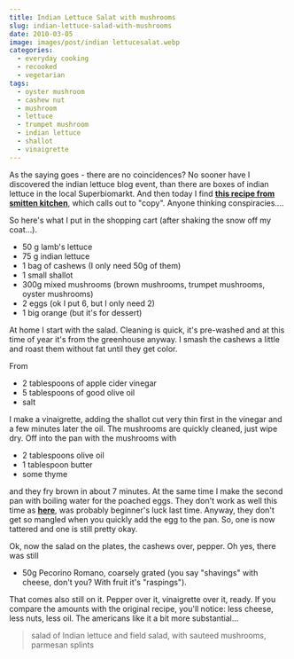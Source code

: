 ```yaml
---
title: Indian Lettuce Salat with mushrooms
slug: indian-lettuce-salad-with-mushrooms
date: 2010-03-05
image: images/post/indian lettucesalat.webp
categories: 
  - everyday cooking
  - recooked
  - vegetarian
tags: 
  - oyster mushroom
  - cashew nut
  - mushroom
  - lettuce
  - trumpet mushroom
  - indian lettuce
  - shallot
  - vinaigrette
---
```


As the saying goes - there are no coincidences? No sooner have I discovered the indian lettuce blog event, than there are boxes of indian lettuce in the local Superbiomarkt. And then today I find **[this recipe from smitten kitchen](http://smittenkitchen.com/2010/03/warm-mushroom-salad-with-hazelnuts/)**, which calls out to "copy". Anyone thinking conspiracies....

So here's what I put in the shopping cart (after shaking the snow off my coat...).

* 50 g lamb's lettuce 
* 75 g indian lettuce 
* 1 bag of cashews (I only need 50g of them) 
* 1 small shallot 
* 300g mixed mushrooms (brown mushrooms, trumpet mushrooms, oyster mushrooms) 
* 2 eggs (ok I put 6, but I only need 2) 
* 1 big orange (but it's for dessert)

At home I start with the salad. Cleaning is quick, it's pre-washed and at this time of year it's from the greenhouse anyway. I smash the cashews a little and roast them without fat until they get color.

From 

* 2 tablespoons of apple cider vinegar 
* 5 tablespoons of good olive oil 
* salt

I make a vinaigrette, adding the shallot cut very thin first in the vinegar and a few minutes later the oil. The mushrooms are quickly cleaned, just wipe dry. Off into the pan with the mushrooms with

* 2 tablespoons olive oil 
* 1 tablespoon butter 
* some thyme

and they fry brown in about 7 minutes. At the same time I make the second pan with boiling water for the poached eggs. They don't work as well this time as **[here](../speckbrot-mit-egg)**, was probably beginner's luck last time. Anyway, they don't get so mangled when you quickly add the egg to the pan. So, one is now tattered and one is still pretty okay.

Ok, now the salad on the plates, the cashews over, pepper. Oh yes, there was still

* 50g Pecorino Romano, coarsely grated (you say "shavings" with cheese, don't you? With fruit it's "raspings").

That comes also still on it. Pepper over it, vinaigrette over it, ready. If you compare the amounts with the original recipe, you'll notice: less cheese, less nuts, less oil. The americans like it a bit more substantial...

> salad of Indian lettuce and field salad, with sauteed mushrooms, parmesan splints


